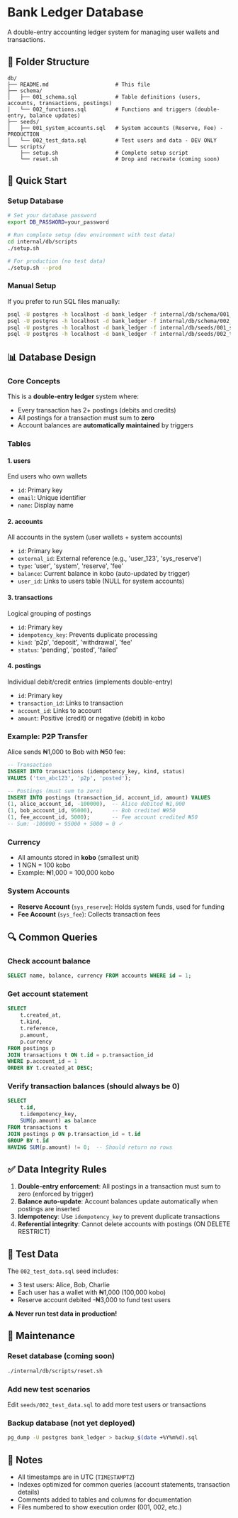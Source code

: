 # Bank Ledger Database

A double-entry accounting ledger system for managing user wallets and transactions.

## 📁 Folder Structure

```
db/
├── README.md                     # This file
├── schema/
│   ├── 001_schema.sql            # Table definitions (users, accounts, transactions, postings)
│   └── 002_functions.sql         # Functions and triggers (double-entry, balance updates)
├── seeds/
│   ├── 001_system_accounts.sql   # System accounts (Reserve, Fee) - PRODUCTION
│   └── 002_test_data.sql         # Test users and data - DEV ONLY
└── scripts/
    ├── setup.sh                  # Complete setup script
    └── reset.sh                  # Drop and recreate (coming soon)
```

## 🚀 Quick Start

### Setup Database

```bash
# Set your database password
export DB_PASSWORD=your_password

# Run complete setup (dev environment with test data)
cd internal/db/scripts
./setup.sh

# For production (no test data)
./setup.sh --prod
```

### Manual Setup

If you prefer to run SQL files manually:

```bash
psql -U postgres -h localhost -d bank_ledger -f internal/db/schema/001_schema.sql
psql -U postgres -h localhost -d bank_ledger -f internal/db/schema/002_functions.sql
psql -U postgres -h localhost -d bank_ledger -f internal/db/seeds/001_system_accounts.sql
psql -U postgres -h localhost -d bank_ledger -f internal/db/seeds/002_test_data.sql  # dev only
```

## 📊 Database Design

### Core Concepts

This is a **double-entry ledger** system where:
- Every transaction has 2+ postings (debits and credits)
- All postings for a transaction must sum to **zero**
- Account balances are **automatically maintained** by triggers

### Tables

#### 1. **users**
End users who own wallets
- `id`: Primary key
- `email`: Unique identifier
- `name`: Display name

#### 2. **accounts**
All accounts in the system (user wallets + system accounts)
- `id`: Primary key
- `external_id`: External reference (e.g., 'user_123', 'sys_reserve')
- `type`: 'user', 'system', 'reserve', 'fee'
- `balance`: Current balance in kobo (auto-updated by trigger)
- `user_id`: Links to users table (NULL for system accounts)

#### 3. **transactions**
Logical grouping of postings
- `id`: Primary key
- `idempotency_key`: Prevents duplicate processing
- `kind`: 'p2p', 'deposit', 'withdrawal', 'fee'
- `status`: 'pending', 'posted', 'failed'

#### 4. **postings**
Individual debit/credit entries (implements double-entry)
- `id`: Primary key
- `transaction_id`: Links to transaction
- `account_id`: Links to account
- `amount`: Positive (credit) or negative (debit) in kobo

### Example: P2P Transfer

Alice sends ₦1,000 to Bob with ₦50 fee:

```sql
-- Transaction
INSERT INTO transactions (idempotency_key, kind, status) 
VALUES ('txn_abc123', 'p2p', 'posted');

-- Postings (must sum to zero)
INSERT INTO postings (transaction_id, account_id, amount) VALUES
(1, alice_account_id, -100000),  -- Alice debited ₦1,000
(1, bob_account_id, 95000),      -- Bob credited ₦950
(1, fee_account_id, 5000);       -- Fee account credited ₦50
-- Sum: -100000 + 95000 + 5000 = 0 ✓
```

### Currency

- All amounts stored in **kobo** (smallest unit)
- 1 NGN = 100 kobo
- Example: ₦1,000 = 100,000 kobo

### System Accounts

- **Reserve Account** (`sys_reserve`): Holds system funds, used for funding
- **Fee Account** (`sys_fee`): Collects transaction fees

## 🔍 Common Queries

### Check account balance
```sql
SELECT name, balance, currency FROM accounts WHERE id = 1;
```

### Get account statement
```sql
SELECT 
    t.created_at,
    t.kind,
    t.reference,
    p.amount,
    p.currency
FROM postings p
JOIN transactions t ON t.id = p.transaction_id
WHERE p.account_id = 1
ORDER BY t.created_at DESC;
```

### Verify transaction balances (should always be 0)
```sql
SELECT 
    t.id,
    t.idempotency_key,
    SUM(p.amount) as balance
FROM transactions t
JOIN postings p ON p.transaction_id = t.id
GROUP BY t.id
HAVING SUM(p.amount) != 0;  -- Should return no rows
```

## ✅ Data Integrity Rules

1. **Double-entry enforcement**: All postings in a transaction must sum to zero (enforced by trigger)
2. **Balance auto-update**: Account balances update automatically when postings are inserted
3. **Idempotency**: Use `idempotency_key` to prevent duplicate transactions
4. **Referential integrity**: Cannot delete accounts with postings (ON DELETE RESTRICT)

## 🧪 Test Data

The `002_test_data.sql` seed includes:
- 3 test users: Alice, Bob, Charlie
- Each user has a wallet with ₦1,000 (100,000 kobo)
- Reserve account debited -₦3,000 to fund test users

⚠️ **Never run test data in production!**

## 🔧 Maintenance

### Reset database (coming soon)
```bash
./internal/db/scripts/reset.sh
```

### Add new test scenarios
Edit `seeds/002_test_data.sql` to add more test users or transactions

### Backup database (not yet deployed)
```bash
pg_dump -U postgres bank_ledger > backup_$(date +%Y%m%d).sql
```

## 📝 Notes

- All timestamps are in UTC (`TIMESTAMPTZ`)
- Indexes optimized for common queries (account statements, transaction details)
- Comments added to tables and columns for documentation
- Files numbered to show execution order (001, 002, etc.)